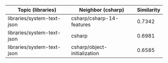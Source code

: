 | Topic (libraries) | Neighbor (csharp) | Similarity |
|-------------|-------------------|------------|
| libraries/system-text-json | csharp/csharp-14-features | 0.7342 |
| libraries/system-text-json | csharp | 0.6981 |
| libraries/system-text-json | csharp/object-initialization | 0.6585 |
